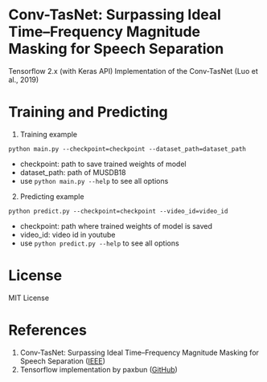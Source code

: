 # **Conv-TasNet: Surpassing Ideal Time–Frequency Magnitude Masking for Speech Separation**

Tensorflow 2.x (with Keras API) Implementation of the Conv-TasNet (Luo et al., 2019)

# **Training and Predicting**

1. Training example

```
python main.py --checkpoint=checkpoint --dataset_path=dataset_path
```

- checkpoint: path to save trained weights of model
- dataset_path: path of MUSDB18
- use `python main.py --help` to see all options

2. Predicting example

```
python predict.py --checkpoint=checkpoint --video_id=video_id
```

- checkpoint: path where trained weights of model is saved
- video_id: video id in youtube
- use `python predict.py --help` to see all options

# **License**

MIT License

# **References**

1. Conv-TasNet: Surpassing Ideal Time–Frequency Magnitude Masking for Speech Separation ([IEEE][conv_tasnet_paper_link])
2. Tensorflow implementation by paxbun ([GitHub][paxbun_github_link])

[conv_tasnet_paper_link]: https://ieeexplore.ieee.org/document/8707065
[paxbun_github_link]: https://github.com/paxbun/Conv-TasNet
